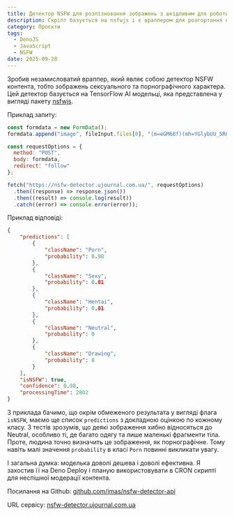 ```yaml
---
title: Детектор NSFW для розпізновання зображень з шкідливим для роботи контентом
description: Скріпт базується на nsfwjs і є враппером для розгортання на Deno Deploy
category: Проєкти
tags:
  - DenoJS
  - JavaScript
  - NSFW
date: 2025-09-28
---
```

Зробив незамисловатий враппер, який являє собою детектор NSFW контента, тобто зображень сексуального та порнографічного характера. Цей детектор базується на TensorFlow AI модельці, яка представлена у вигляді пакету [nsfwjs](https://github.com/infinitered/nsfwjs).

Приклад запиту:

```js
const formdata = new FormData();
formdata.append("image", fileInput.files[0], "(m=eGM68f)(mh=YGlybUU_5R6MVJfb)0.jpg");

const requestOptions = {
  method: "POST",
  body: formdata,
  redirect: "follow"
};

fetch("https://nsfw-detector.ujournal.com.ua/", requestOptions)
  .then((response) => response.json())
  .then((result) => console.log(result))
  .catch((error) => console.error(error));
```

Приклад відповіді:

```json
{
    "predictions": [
        {
            "className": "Porn",
            "probability": 0.98
        },
        {
            "className": "Sexy",
            "probability": 0.01
        },
        {
            "className": "Hentai",
            "probability": 0.01
        },
        {
            "className": "Neutral",
            "probability": 0
        },
        {
            "className": "Drawing",
            "probability": 0
        }
    ],
    "isNSFW": true,
    "confidence": 0.98,
    "processingTime": 2802
}
```

З приклада бачимо, що окрім обмеженого результата у вигляді флага `isNSFW`, маємо ще список `predictions` з докладною оцінкою по кожному класу. З тестів зрозумів, що деякі зображення хибно відносяться до Neutral, особливо ті, де багато одягу та лише маленькі фрагменти тіла. Проте, людина точно визначить це зображення, як порнографічне. Тому навіть малі значення `probability` в класі `Porn` повинні викликати увагу.

І загальна думка: моделька доволі дешева і доволі ефективна. Я захостив її на Deno Deploy і планую використовувати в CRON скрипті для неспішної модерації контента.

Посилання на Github: [github.com/jmas/nsfw-detector-api](https://github.com/jmas/nsfw-detector-api)

URL сервісу: [nsfw-detector.ujournal.com.ua](https://nsfw-detector.ujournal.com.ua)